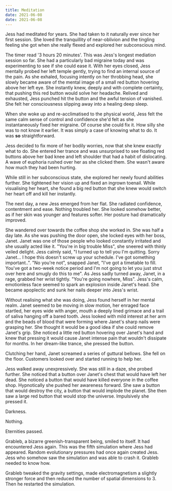 ```yaml
---
title: Meditation
date: 2021-06-08 
date: 2021-06-08
---
```


Jess had meditated for years. She had taken to it naturally ever since her first session. She loved the tranquillity of near-oblivion and the tingling feeling she got when she really flexed and explored her subconscious mind.

The timer read '3 hours 20 minutes'. This was Jess's longest mediation session so far. She had a particularly bad migraine today and was experimenting to see if she could ease it. With her eyes closed, Jess mentally probed her left temple gently, trying to find an internal source of the pain. As she exhaled, focusing intently on her throbbing head, she slowly became aware of the mental image of a small red button hovering above her left eye. She instantly knew, deeply and with complete certainty, that pushing this red button would solve her headache. Relived and exhausted, Jess punched hit the button and the awful tension of vanished. She felt her consciousness slipping away into a healing deep sleep.

When she woke up and re-acclimatised to the physical world, Jess felt the same calm sense of control and confidence she'd felt as she instantaneously fixed her migraine. Of course she could fix it. How silly she was to not know it earlier. It was simply a case of knowing what to do. It was **so** straightforward.

Jess decided to fix more of her bodily worries, now that she knew exactly what to do. She entered her trance and was unsurprised to see floating red buttons above her bad knee and left shoulder that had a habit of dislocating. A wave of euphoria rushed over her as she clicked them. She wasn't aware how much they had been hurting.

While still in her subconscious state, she explored her newly found abilities further. She tightened her vision up and fixed an ingrown toenail. While visualising her heart, she found a big red button that she knew would switch her heart off and kill her instantly.

The next day, a new Jess emerged from her flat. She radiated confidence, contentment and ease. Nothing troubled her. She looked somehow better, as if her skin was younger and features softer. Her posture had dramatically improved.

She wandered over towards the coffee shop she worked in. She was half a day late. As she was pushing the door open, she locked eyes with her boss, Janet. Janet was one of those people who looked constantly irritated and she usually acted like it. "You're in big trouble Miss", she sneered with thinly veiled delight.
Jess calmly said, "I turned up to tell you I'm quitting. Sorry Janet&#x2026; I hope this doesn't screw up your schedule. I've got something important..".
"No you're not", snapped Janet, "I've got a timetable to fill. You've got a two-week notice period and I'm not going to let you just strut over here and smugly do this to me".
As Jess sadly turned away, Janet, in a rage, grabbed her wrist tightly.
"You're going nowhere, Miss".
Jess's calm, emotionless face seemed to spark an explosion inside Janet's head. She became apoplectic and sunk her nails deeper into Jess's wrist.

Without realising what she was doing, Jess found herself in her mental realm. Janet seemed to be moving in slow motion, her enraged face startled, her eyes wide with anger, mouth a deeply lined grimace and a trail of saliva hanging off a bared tooth.
Jess looked with mild interest at her arm and the beads of blood that were forming where Janet's sharp nails were grasping her. She thought it would be a good idea if she could remove Janet's grip. She noticed a little red button hovering over Janet's hand and knew that pressing it would cause Janet intense pain that wouldn't dissipate for months. In her dream-like trance, she pressed the button.

Clutching her hand, Janet screamed a series of guttural bellows. She fell on the floor. Customers looked over and started running to help her.

Jess walked away unexpressively. She was still in a daze, she probed further. She noticed that a button over Janet's chest that would have left her dead.
She noticed a button that would have killed everyone in the coffee shop. Hypnotically she pushed her awareness forward. She saw a button that would destroy the city, a button that would implode the planet. She then saw a large red button that would stop the universe. Impulsively she pressed it.

Darkness.

Nothing.

Eternities passed.

Grableb, a bizarre greenish-transparent being, smiled to itself. It had encountered Jess again. This was the fifth simulation where Jess had appeared. Random evolutionary pressures had once again created Jess. Jess who somehow saw the simulation and was able to crash it. Grableb needed to know how.

Grableb tweaked the gravity settings, made electromagnetism a slightly stronger force and then reduced the number of spatial dimensions to 3. Then he restarted the simulation.
